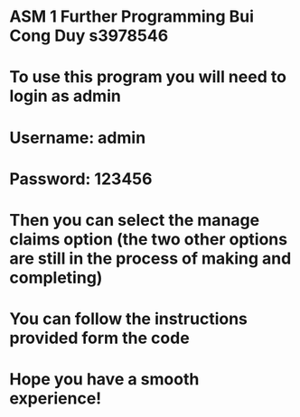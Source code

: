 # ASM 1 Further Programming Bui Cong Duy s3978546
# To use this program you will need to login as admin
# Username: admin
# Password: 123456

# Then you can select the manage claims option (the two other options are still in the process of making and completing)

# You can follow the instructions provided form the code 
# Hope you have a smooth experience!
